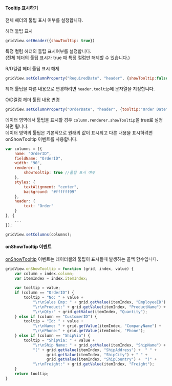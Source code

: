 #### Tooltip 표시하기

전체 헤더의 툴팁 표시 여부를 설정합니다.

<a class="btn primary small round lowercase" id="btnHeaderShowTooltip">헤더 툴팁 표시</a>

```js
gridView.setHeader({showTooltip: true})
```

특정 컬럼 헤더의 툴팁 표시여부를 설정합니다.   
(전체 헤더의 툴팁 표시가 true 때 특정 컬럼만 해제할 수 있습니다.)

<a class="btn primary small round lowercase" id="btnColumnHeaderShowTooltip">R/D컬럼 헤더 툴팁 표시 해제</a>

```js
gridView.setColumnProperty("RequiredDate", "header", {showTooltip:false})
```

헤더 툴팁을 다른 내용으로 변경하려면 `header.tooltip`에 문자열을 지정합니다.

<a class="btn primary small round lowercase" id="btnColumnHeaderTooltip">O/D컬럼 헤더 툴팁 내용 변경</a>

```js
gridView.setColumnProperty("OrderDate", "header", {tooltip:"Order Date"})
```

데이터 영역에서 툴팁을 표시할 경우 `column.renderer.showTooltip`을 true로 설정하면 됩니다.  
데이터 영역의 툴팁은 기본적으로 원래의 값이 표시되고 다른 내용을 표시하려면 onShowTooltip 이벤트를 사용합니다.

```js
var columns = [{
    name: "OrderID",
    fieldName: "OrderID",
    width: "90",
    renderer: {
        showTooltip: true //툴팁 표시 여부
    },
    styles: {
        textAlignment: "center",
        background: "#ffffff99"
    },
    header: {
        text: "Order"
    }
}, {
	...
}];

gridView.setColumns(columns);
```

#### onShowTooltip 이벤트

[onShowTooltip](http://help.realgrid.com/api/GridBase/onShowTooltip/) 이벤트는
데이터셀의 툴팁이 표시될때 발생하는 콜백 함수입니다.   

```js
gridView.onShowTooltip = function (grid, index, value) {
    var column = index.column;
    var itemIndex = index.itemIndex;
     
    var tooltip = value;
    if (column == "OrderID") {
        tooltip = "No: " + value +
            "\r\nSales Emp: " + grid.getValue(itemIndex, "EmployeeID") +
            "\r\nProduct:" + grid.getValue(itemIndex, "ProductName") +
            "\r\nQty:" + grid.getValue(itemIndex, "Quantity");
    } else if (column == "CustomerID") {
        tooltip = "Id: " + value +
            "\r\nName: " + grid.getValue(itemIndex, "CompanyName") +
            "\r\nPhone:" + grid.getValue(itemIndex, "Phone");
    } else if (column == "ShipVia") {
        tooltip = "ShipVia: " + value +
            "\r\nShip Name: " + grid.getValue(itemIndex, "ShipName") +
            "(" + grid.getValue(itemIndex, "ShipAddress") +  " " +
                  grid.getValue(itemIndex, "ShipCity") + " " +
                  grid.getValue(itemIndex, "ShipCountry") +  ")" +
            "\r\nFreight:" + grid.getValue(itemIndex, "Freight");
    }
    return tooltip;
}
```

<script>
$('#btnHeaderShowTooltip').click(function() {
    gridView.setHeader({showTooltip: true})
});

$('#btnColumnHeaderShowTooltip').click(function() {
    gridView.setColumnProperty("RequiredDate", "header", {showTooltip:false})
});

$('#btnColumnHeaderTooltip').click(function() {
    gridView.setColumnProperty("OrderDate", "header", {tooltip:"OrderDate"})
});
</script>